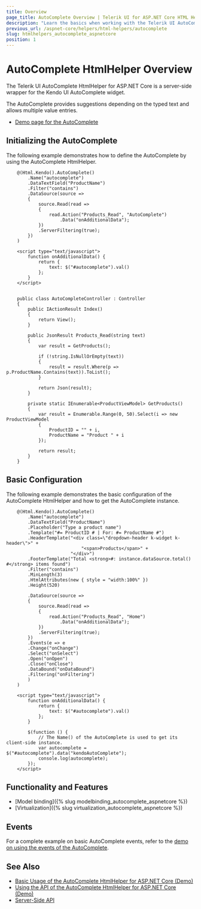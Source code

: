 ```yaml
---
title: Overview
page_title: AutoComplete Overview | Telerik UI for ASP.NET Core HTML Helpers
description: "Learn the basics when working with the Telerik UI AutoComplete HtmlHelper for ASP.NET Core (MVC 6 or ASP.NET Core MVC)."
previous_url: /aspnet-core/helpers/html-helpers/autocomplete
slug: htmlhelpers_autocomplete_aspnetcore
position: 1
---
```


# AutoComplete HtmlHelper Overview

The Telerik UI AutoComplete HtmlHelper for ASP.NET Core is a server-side wrapper for the Kendo UI AutoComplete widget.

The AutoComplete provides suggestions depending on the typed text and allows multiple value entries.

* [Demo page for the AutoComplete](https://demos.telerik.com/aspnet-core/autocomplete/index)

## Initializing the AutoComplete

The following example demonstrates how to define the AutoComplete by using the AutoComplete HtmlHelper.

```Razor
    @(Html.Kendo().AutoComplete()
        .Name("autocomplete")
        .DataTextField("ProductName")
        .Filter("contains")
        .DataSource(source =>
        {
            source.Read(read =>
            {
                read.Action("Products_Read", "AutoComplete")
                    .Data("onAdditionalData");
            })
            .ServerFiltering(true);
        })
    )

    <script type="text/javascript">
        function onAdditionalData() {
            return {
                text: $("#autocomplete").val()
            };
        }
    </script>

```
```Controller

    public class AutoCompleteController : Controller
    {
        public IActionResult Index()
        {
            return View();
        }

        public JsonResult Products_Read(string text)
        {
            var result = GetProducts();

            if (!string.IsNullOrEmpty(text))
            {
                result = result.Where(p => p.ProductName.Contains(text)).ToList();
            }

            return Json(result);
        }

        private static IEnumerable<ProductViewModel> GetProducts()
        {
            var result = Enumerable.Range(0, 50).Select(i => new ProductViewModel
            {
                ProductID = "" + i,
                ProductName = "Product " + i
            });

            return result;
        }
    }
```

## Basic Configuration

The following example demonstrates the basic configuration of the AutoComplete HtmlHelper and how to get the AutoComplete instance.

```
    @(Html.Kendo().AutoComplete()
        .Name("autocomplete")
        .DataTextField("ProductName")
        .Placeholder("Type a product name")
        .Template("#= ProductID # | For: #= ProductName #")
        .HeaderTemplate("<div class=\"dropdown-header k-widget k-header\">" +
                            "<span>Products</span>" +
                        "</div>")
        .FooterTemplate("Total <strong>#: instance.dataSource.total() #</strong> items found")
        .Filter("contains")
        .MinLength(3)
        .HtmlAttributes(new { style = "width:100%" })
        .Height(520)

        .DataSource(source =>
        {
            source.Read(read =>
            {
                read.Action("Products_Read", "Home")
                    .Data("onAdditionalData");
            })
            .ServerFiltering(true);
        })
        .Events(e => e
        .Change("onChange")
        .Select("onSelect")
        .Open("onOpen")
        .Close("onClose")
        .DataBound("onDataBound")
        .Filtering("onFiltering")
        )
    )

    <script type="text/javascript">
        function onAdditionalData() {
            return {
                text: $("#autocomplete").val()
            };
        }

        $(function () {
            // The Name() of the AutoComplete is used to get its client-side instance.
            var autocomplete = $("#autocomplete").data("kendoAutoComplete");
            console.log(autocomplete);
        });
    </script>
```

## Functionality and Features

* [Model binding]({% slug modelbinding_autocomplete_aspnetcore %})
* [Virtualization]({% slug virtualization_autocomplete_aspnetcore %})

## Events

For a complete example on basic AutoComplete events, refer to the [demo on using the events of the AutoComplete](https://demos.telerik.com/aspnet-core/autocomplete/events).

## See Also

* [Basic Usage of the AutoComplete HtmlHelper for ASP.NET Core (Demo)](https://demos.telerik.com/aspnet-core/autocomplete/index)
* [Using the API of the AutoComplete HtmlHelper for ASP.NET Core (Demo)](https://demos.telerik.com/aspnet-core/autocomplete/api)
* [Server-Side API](/api/autocomplete)
